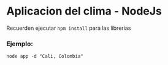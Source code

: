 # Aplicacion del clima - NodeJs

Recuerden ejecutar ```npm install``` para las librerias

### Ejemplo: 
```
node app -d "Cali, Colombia"
```
